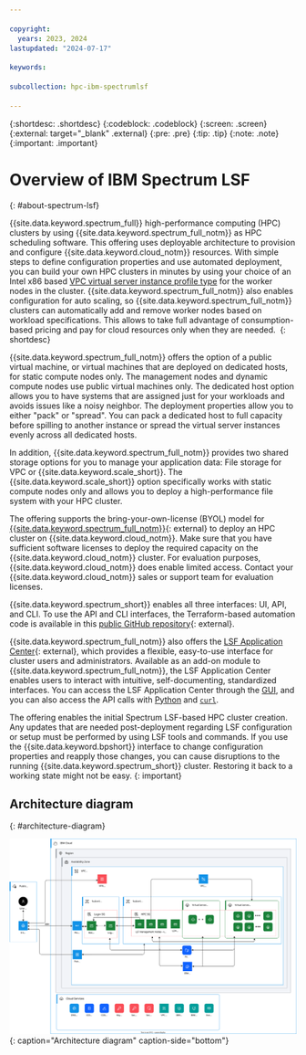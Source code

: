 ```yaml
---

copyright:
  years: 2023, 2024
lastupdated: "2024-07-17"

keywords: 

subcollection: hpc-ibm-spectrumlsf

---
```


{:shortdesc: .shortdesc}
{:codeblock: .codeblock}
{:screen: .screen}
{:external: target="_blank" .external}
{:pre: .pre}
{:tip: .tip}
{:note: .note}
{:important: .important}

# Overview of IBM Spectrum LSF
{: #about-spectrum-lsf}

{{site.data.keyword.spectrum_full}} high-performance computing (HPC) clusters by using {{site.data.keyword.spectrum_full_notm}} as HPC scheduling software. This offering uses deployable architecture to provision and configure {{site.data.keyword.cloud_notm}} resources. With simple steps to define configuration properties and use automated deployment, you can build your own HPC clusters in minutes by using your choice of an Intel x86 based [VPC virtual server instance profile type](/docs/vpc?topic=vpc-profiles&interface=ui) for the worker nodes in the cluster. {{site.data.keyword.spectrum_full_notm}} also enables configuration for auto scaling, so {{site.data.keyword.spectrum_full_notm}} clusters can automatically add and remove worker nodes based on workload specifications. This allows to take full advantage of consumption-based pricing and pay for cloud resources only when they are needed. 
{: shortdesc}

{{site.data.keyword.spectrum_full_notm}} offers the option of a public virtual machine, or virtual machines that are deployed on dedicated hosts, for static compute nodes only. The management nodes and dynamic compute nodes use public virtual machines only. The dedicated host option allows you to have systems that are assigned just for your workloads and avoids issues like a noisy neighbor. The deployment properties allow you to either "pack" or "spread". You can pack a dedicated host to full capacity before spilling to another instance or spread the virtual server instances evenly across all dedicated hosts.

In addition, {{site.data.keyword.spectrum_full_notm}} provides two shared storage options for you to manage your application data: File storage for VPC or {{site.data.keyword.scale_short}}. The {{site.data.keyword.scale_short}} option specifically works with static compute nodes only and allows you to deploy a high-performance file system with your HPC cluster.

The offering supports the bring-your-own-license (BYOL) model for [{{site.data.keyword.spectrum_full_notm}}](https://www.ibm.com/products/hpc-workload-management){: external} to deploy an HPC cluster on {{site.data.keyword.cloud_notm}}. Make sure that you have sufficient software licenses to deploy the required capacity on the {{site.data.keyword.cloud_notm}} cluster. For evaluation purposes, {{site.data.keyword.cloud_notm}} does enable limited access. Contact your {{site.data.keyword.cloud_notm}} sales or support team for evaluation licenses.

{{site.data.keyword.spectrum_short}} enables all three interfaces: UI, API, and CLI. To use the API and CLI interfaces, the Terraform-based automation code is available in this [public GitHub repository](https://github.com/IBM-Cloud/hpc-cluster-lsf){: external}.

{{site.data.keyword.spectrum_full_notm}} also offers the [LSF Application Center](https://www.ibm.com/docs/en/slac/10.2.0){: external}, which provides a flexible, easy-to-use interface for cluster users and administrators. Available as an add-on module to {{site.data.keyword.spectrum_full_notm}}, the LSF Application Center enables users to interact with intuitive, self-documenting, standardized interfaces. You can access the LSF Application Center through the [GUI](/docs/ibm-spectrum-lsf?topic=ibm-spectrum-lsf-accessing-lsf-gui), and you can also access the API calls with [Python](/docs/ibm-spectrum-lsf?topic=ibm-spectrum-lsf-access-rest-api-calls-pacclient) and [`curl`](/docs/ibm-spectrum-lsf?topic=ibm-spectrum-lsf-access-rest-api-calls-curl).

The offering enables the initial Spectrum LSF-based HPC cluster creation. Any updates that are needed post-deployment regarding LSF configuration or setup must be performed by using LSF tools and commands. If you use the {{site.data.keyword.bpshort}} interface to change configuration properties and reapply those changes, you can cause disruptions to the running {{site.data.keyword.spectrum_short}} cluster. Restoring it back to a working state might not be easy.
{: important}

## Architecture diagram
{: #architecture-diagram}

![Figure 1. Architecture diagram](images/LSF-DA-Architecture-diagram.svg "Architecture diagram"){: caption="Architecture diagram" caption-side="bottom"}

